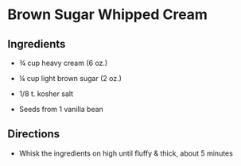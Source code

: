 # Brown Sugar Whipped Cream

## Ingredients

- ¾ cup heavy cream (6 oz.)

- ¼ cup light brown sugar (2 oz.)

- 1/8 t. kosher salt

- Seeds from 1 vanilla bean

## Directions

- Whisk the ingredients on high until fluffy & thick, about 5 minutes
